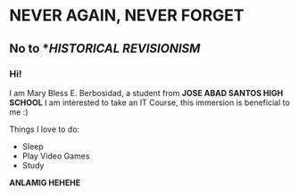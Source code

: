 # NEVER AGAIN, NEVER FORGET
## No to **HISTORICAL REVISIONISM*

### Hi!
I am Mary Bless E. Berbosidad, a student from **JOSE ABAD SANTOS HIGH SCHOOL**
I am interested to take an IT Course, this immersion is beneficial to me :) 

Things I love to do:
- Sleep
- Play Video Games
- Study

**ANLAMIG HEHEHE**

